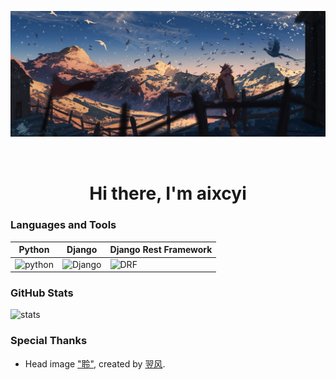 ![head](./img/head.jpg)

<h1 align="center" style="padding-top: 32px">Hi there, I'm aixcyi</h1>

### Languages and Tools

| Python                                                       | Django                                                       | Django Rest Framework                                        |
| ------------------------------------------------------------ | ------------------------------------------------------------ | ------------------------------------------------------------ |
| <img src="https://s3.dualstack.us-east-2.amazonaws.com/pythondotorg-assets/media/community/logos/python-logo-only.png" alt="python" style="height:108px" /> | <img src="https://www.djangoproject.com/m/img/logos/django-logo-negative.png" alt="Django" style="height:108px" /> | <img src="https://www.django-rest-framework.org/img/logo.png" alt="DRF" style="height:108px;" /> |

### GitHub Stats

![stats](https://github-readme-stats.vercel.app/api?username=aixcyi&theme=github_dark)

### Special Thanks

- Head image ["聆"](https://www.pixiv.net/artworks/78192650), created by [翌风](https://www.pixiv.net/users/23694308).

